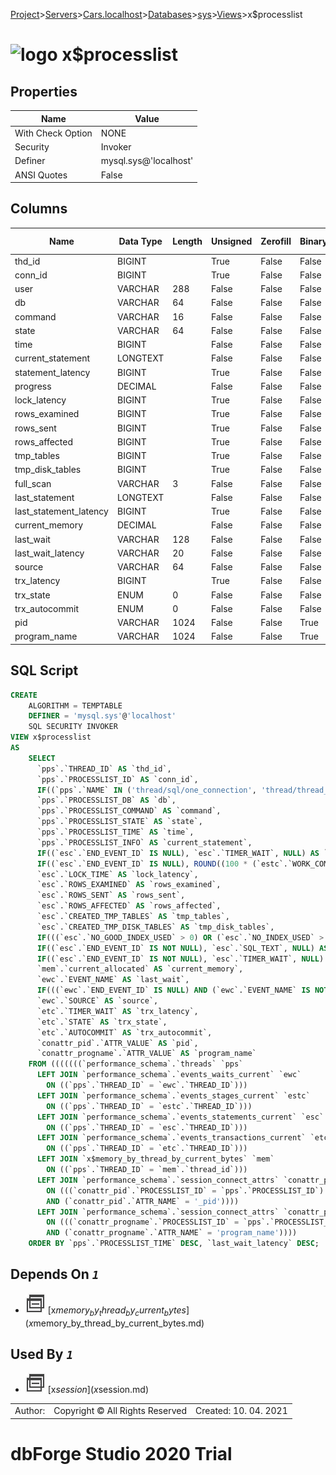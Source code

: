 [Project](../../../../../startpage.md)>[Servers](../../../../Servers.md)>[Cars.localhost](../../../Cars.localhost.md)>[Databases](../../Databases.md)>[sys](../sys.md)>[Views](Views.md)>x$processlist


# ![logo](../../../../../Images/view64.svg) x$processlist


## <a name="#Properties"></a>Properties
|Name|Value|
|---|---|
|With Check Option|NONE|
|Security|Invoker|
|Definer|mysql.sys@'localhost'|
|ANSI Quotes|False|


## <a name="#Columns"></a>Columns
|Name|Data Type|Length|Unsigned|Zerofill|Binary|Not Null|
|---|---|---|---|---|---|---|
|thd_id|BIGINT||True|False|False|True|
|conn_id|BIGINT||True|False|False|False|
|user|VARCHAR|288|False|False|False|False|
|db|VARCHAR|64|False|False|False|False|
|command|VARCHAR|16|False|False|False|False|
|state|VARCHAR|64|False|False|False|False|
|time|BIGINT||False|False|False|False|
|current_statement|LONGTEXT||False|False|False|False|
|statement_latency|BIGINT||True|False|False|False|
|progress|DECIMAL||False|False|False|False|
|lock_latency|BIGINT||True|False|False|False|
|rows_examined|BIGINT||True|False|False|False|
|rows_sent|BIGINT||True|False|False|False|
|rows_affected|BIGINT||True|False|False|False|
|tmp_tables|BIGINT||True|False|False|False|
|tmp_disk_tables|BIGINT||True|False|False|False|
|full_scan|VARCHAR|3|False|False|False|True|
|last_statement|LONGTEXT||False|False|False|False|
|last_statement_latency|BIGINT||True|False|False|False|
|current_memory|DECIMAL||False|False|False|False|
|last_wait|VARCHAR|128|False|False|False|False|
|last_wait_latency|VARCHAR|20|False|False|False|False|
|source|VARCHAR|64|False|False|False|False|
|trx_latency|BIGINT||True|False|False|False|
|trx_state|ENUM|0|False|False|False|False|
|trx_autocommit|ENUM|0|False|False|False|False|
|pid|VARCHAR|1024|False|False|True|False|
|program_name|VARCHAR|1024|False|False|True|False|

## <a name="#SqlScript"></a>SQL Script
```SQL
CREATE 
	ALGORITHM = TEMPTABLE
	DEFINER = 'mysql.sys'@'localhost'
	SQL SECURITY INVOKER
VIEW x$processlist
AS
	SELECT
	  `pps`.`THREAD_ID` AS `thd_id`,
	  `pps`.`PROCESSLIST_ID` AS `conn_id`,
	  IF((`pps`.`NAME` IN ('thread/sql/one_connection', 'thread/thread_pool/tp_one_connection')), CONCAT(`pps`.`PROCESSLIST_USER`, '@', CONVERT(`pps`.`PROCESSLIST_HOST` USING utf8mb4)), REPLACE(`pps`.`NAME`, 'thread/', '')) AS `user`,
	  `pps`.`PROCESSLIST_DB` AS `db`,
	  `pps`.`PROCESSLIST_COMMAND` AS `command`,
	  `pps`.`PROCESSLIST_STATE` AS `state`,
	  `pps`.`PROCESSLIST_TIME` AS `time`,
	  `pps`.`PROCESSLIST_INFO` AS `current_statement`,
	  IF((`esc`.`END_EVENT_ID` IS NULL), `esc`.`TIMER_WAIT`, NULL) AS `statement_latency`,
	  IF((`esc`.`END_EVENT_ID` IS NULL), ROUND((100 * (`estc`.`WORK_COMPLETED` / `estc`.`WORK_ESTIMATED`)), 2), NULL) AS `progress`,
	  `esc`.`LOCK_TIME` AS `lock_latency`,
	  `esc`.`ROWS_EXAMINED` AS `rows_examined`,
	  `esc`.`ROWS_SENT` AS `rows_sent`,
	  `esc`.`ROWS_AFFECTED` AS `rows_affected`,
	  `esc`.`CREATED_TMP_TABLES` AS `tmp_tables`,
	  `esc`.`CREATED_TMP_DISK_TABLES` AS `tmp_disk_tables`,
	  IF(((`esc`.`NO_GOOD_INDEX_USED` > 0) OR (`esc`.`NO_INDEX_USED` > 0)), 'YES', 'NO') AS `full_scan`,
	  IF((`esc`.`END_EVENT_ID` IS NOT NULL), `esc`.`SQL_TEXT`, NULL) AS `last_statement`,
	  IF((`esc`.`END_EVENT_ID` IS NOT NULL), `esc`.`TIMER_WAIT`, NULL) AS `last_statement_latency`,
	  `mem`.`current_allocated` AS `current_memory`,
	  `ewc`.`EVENT_NAME` AS `last_wait`,
	  IF(((`ewc`.`END_EVENT_ID` IS NULL) AND (`ewc`.`EVENT_NAME` IS NOT NULL)), 'Still Waiting', `ewc`.`TIMER_WAIT`) AS `last_wait_latency`,
	  `ewc`.`SOURCE` AS `source`,
	  `etc`.`TIMER_WAIT` AS `trx_latency`,
	  `etc`.`STATE` AS `trx_state`,
	  `etc`.`AUTOCOMMIT` AS `trx_autocommit`,
	  `conattr_pid`.`ATTR_VALUE` AS `pid`,
	  `conattr_progname`.`ATTR_VALUE` AS `program_name`
	FROM (((((((`performance_schema`.`threads` `pps`
	  LEFT JOIN `performance_schema`.`events_waits_current` `ewc`
	    ON ((`pps`.`THREAD_ID` = `ewc`.`THREAD_ID`)))
	  LEFT JOIN `performance_schema`.`events_stages_current` `estc`
	    ON ((`pps`.`THREAD_ID` = `estc`.`THREAD_ID`)))
	  LEFT JOIN `performance_schema`.`events_statements_current` `esc`
	    ON ((`pps`.`THREAD_ID` = `esc`.`THREAD_ID`)))
	  LEFT JOIN `performance_schema`.`events_transactions_current` `etc`
	    ON ((`pps`.`THREAD_ID` = `etc`.`THREAD_ID`)))
	  LEFT JOIN `x$memory_by_thread_by_current_bytes` `mem`
	    ON ((`pps`.`THREAD_ID` = `mem`.`thread_id`)))
	  LEFT JOIN `performance_schema`.`session_connect_attrs` `conattr_pid`
	    ON (((`conattr_pid`.`PROCESSLIST_ID` = `pps`.`PROCESSLIST_ID`)
	    AND (`conattr_pid`.`ATTR_NAME` = '_pid'))))
	  LEFT JOIN `performance_schema`.`session_connect_attrs` `conattr_progname`
	    ON (((`conattr_progname`.`PROCESSLIST_ID` = `pps`.`PROCESSLIST_ID`)
	    AND (`conattr_progname`.`ATTR_NAME` = 'program_name'))))
	ORDER BY `pps`.`PROCESSLIST_TIME` DESC, `last_wait_latency` DESC;
```

## <a name="#DependsOn"></a>Depends On _`1`_
- ![View](../../../../../Images/view.svg) [x$memory_by_thread_by_current_bytes](x$memory_by_thread_by_current_bytes.md)


## <a name="#UsedBy"></a>Used By _`1`_
- ![View](../../../../../Images/view.svg) [x$session](x$session.md)


||||
|---|---|---|
|Author: |Copyright © All Rights Reserved|Created: 10. 04. 2021|
# dbForge Studio 2020 Trial